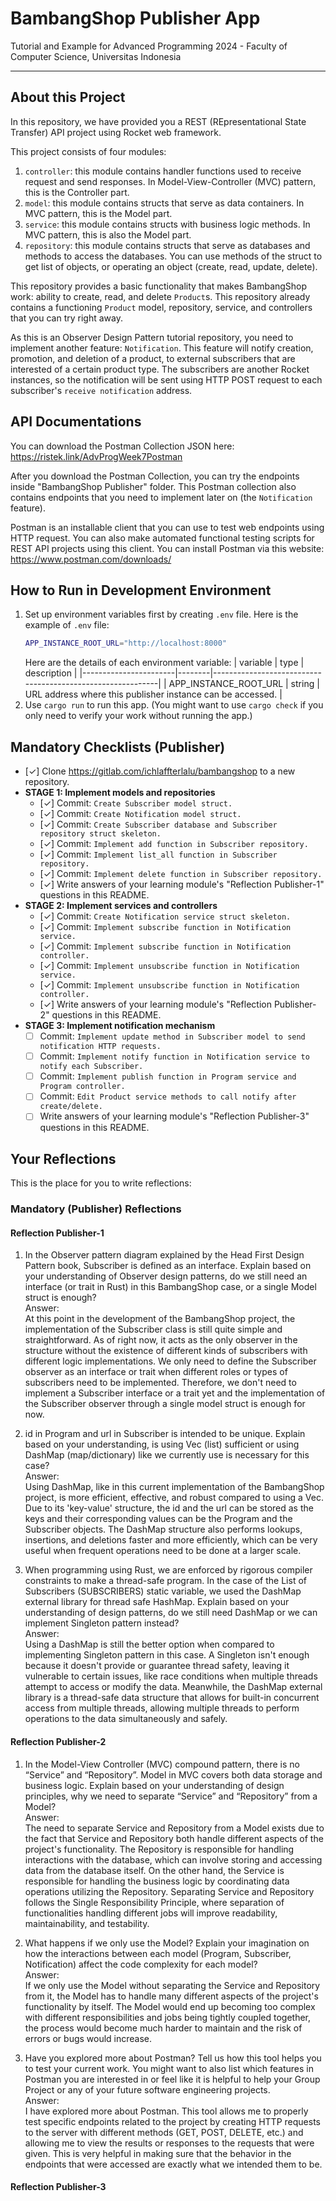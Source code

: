 # BambangShop Publisher App
Tutorial and Example for Advanced Programming 2024 - Faculty of Computer Science, Universitas Indonesia

---

## About this Project
In this repository, we have provided you a REST (REpresentational State Transfer) API project using Rocket web framework.

This project consists of four modules:
1.  `controller`: this module contains handler functions used to receive request and send responses.
    In Model-View-Controller (MVC) pattern, this is the Controller part.
2.  `model`: this module contains structs that serve as data containers.
    In MVC pattern, this is the Model part.
3.  `service`: this module contains structs with business logic methods.
    In MVC pattern, this is also the Model part.
4.  `repository`: this module contains structs that serve as databases and methods to access the databases.
    You can use methods of the struct to get list of objects, or operating an object (create, read, update, delete).

This repository provides a basic functionality that makes BambangShop work: ability to create, read, and delete `Product`s.
This repository already contains a functioning `Product` model, repository, service, and controllers that you can try right away.

As this is an Observer Design Pattern tutorial repository, you need to implement another feature: `Notification`.
This feature will notify creation, promotion, and deletion of a product, to external subscribers that are interested of a certain product type.
The subscribers are another Rocket instances, so the notification will be sent using HTTP POST request to each subscriber's `receive notification` address.

## API Documentations

You can download the Postman Collection JSON here: https://ristek.link/AdvProgWeek7Postman

After you download the Postman Collection, you can try the endpoints inside "BambangShop Publisher" folder.
This Postman collection also contains endpoints that you need to implement later on (the `Notification` feature).

Postman is an installable client that you can use to test web endpoints using HTTP request.
You can also make automated functional testing scripts for REST API projects using this client.
You can install Postman via this website: https://www.postman.com/downloads/

## How to Run in Development Environment
1.  Set up environment variables first by creating `.env` file.
    Here is the example of `.env` file:
    ```bash
    APP_INSTANCE_ROOT_URL="http://localhost:8000"
    ```
    Here are the details of each environment variable:
    | variable              | type   | description                                                |
    |-----------------------|--------|------------------------------------------------------------|
    | APP_INSTANCE_ROOT_URL | string | URL address where this publisher instance can be accessed. |
2.  Use `cargo run` to run this app.
    (You might want to use `cargo check` if you only need to verify your work without running the app.)

## Mandatory Checklists (Publisher)
-   [✓] Clone https://gitlab.com/ichlaffterlalu/bambangshop to a new repository.
-   **STAGE 1: Implement models and repositories**
    -   [✓] Commit: `Create Subscriber model struct.`
    -   [✓] Commit: `Create Notification model struct.`
    -   [✓] Commit: `Create Subscriber database and Subscriber repository struct skeleton.`
    -   [✓] Commit: `Implement add function in Subscriber repository.`
    -   [✓] Commit: `Implement list_all function in Subscriber repository.`
    -   [✓] Commit: `Implement delete function in Subscriber repository.`
    -   [✓] Write answers of your learning module's "Reflection Publisher-1" questions in this README.
-   **STAGE 2: Implement services and controllers**
    -   [✓] Commit: `Create Notification service struct skeleton.`
    -   [✓] Commit: `Implement subscribe function in Notification service.`
    -   [✓] Commit: `Implement subscribe function in Notification controller.`
    -   [✓] Commit: `Implement unsubscribe function in Notification service.`
    -   [✓] Commit: `Implement unsubscribe function in Notification controller.`
    -   [✓] Write answers of your learning module's "Reflection Publisher-2" questions in this README.
-   **STAGE 3: Implement notification mechanism**
    -   [ ] Commit: `Implement update method in Subscriber model to send notification HTTP requests.`
    -   [ ] Commit: `Implement notify function in Notification service to notify each Subscriber.`
    -   [ ] Commit: `Implement publish function in Program service and Program controller.`
    -   [ ] Commit: `Edit Product service methods to call notify after create/delete.`
    -   [ ] Write answers of your learning module's "Reflection Publisher-3" questions in this README.

## Your Reflections
This is the place for you to write reflections:

### Mandatory (Publisher) Reflections

#### Reflection Publisher-1

1. In the Observer pattern diagram explained by the Head First Design Pattern book, Subscriber is defined as an interface. Explain based on your understanding of Observer design patterns, do we still need an interface (or trait in Rust) in this BambangShop case, or a single Model struct is enough?<br>
Answer:<br>
At this point in the development of the BambangShop project, the implementation of the Subscriber class is still quite simple and straightforward. As of right now, it acts as the only observer in the structure without the existence of different kinds of subscribers with different logic implementations. We only need to define the Subscriber observer as an interface or trait when different roles or types of subscribers need to be implemented. Therefore, we don't need to implement a Subscriber interface or a trait yet and the implementation of the Subscriber observer through a single model struct is enough for now.

2. id in Program and url in Subscriber is intended to be unique. Explain based on your understanding, is using Vec (list) sufficient or using DashMap (map/dictionary) like we currently use is necessary for this case?<br>
Answer:<br>
Using DashMap, like in this current implementation of the BambangShop project, is more efficient, effective, and robust compared to using a Vec. Due to its 'key-value' structure, the id and the url can be stored as the keys and their corresponding values can be the Program and the Subscriber objects. The DashMap structure also performs lookups, insertions, and deletions faster and more efficiently, which can be very useful when frequent operations need to be done at a larger scale.

3. When programming using Rust, we are enforced by rigorous compiler constraints to make a thread-safe program. In the case of the List of Subscribers (SUBSCRIBERS) static variable, we used the DashMap external library for thread safe HashMap. Explain based on your understanding of design patterns, do we still need DashMap or we can implement Singleton pattern instead?<br>
Answer:<br>
Using a DashMap is still the better option when compared to implementing Singleton pattern in this case. A Singleton isn't enough because it doesn't provide or guarantee thread safety, leaving it vulnerable to certain issues, like race conditions when multiple threads attempt to access or modify the data. Meanwhile, the DashMap external library is a thread-safe data structure that allows for built-in concurrent access from multiple threads, allowing multiple threads to perform operations to the data simultaneously and safely.

#### Reflection Publisher-2

1. In the Model-View Controller (MVC) compound pattern, there is no “Service” and “Repository”. Model in MVC covers both data storage and business logic. Explain based on your understanding of design principles, why we need to separate “Service” and “Repository” from a Model?<br>
Answer:<br>
The need to separate Service and Repository from a Model exists due to the fact that Service and Repository both handle different aspects of the project's functionality. The Repository is responsible for handling interactions with the database, which can involve storing and accessing data from the database itself. On the other hand, the Service is responsible for handling the business logic by coordinating data operations utilizing the Repository. Separating Service and Repository follows the Single Responsibility Principle, where separation of functionalities handling different jobs will improve readability, maintainability, and testability.

2. What happens if we only use the Model? Explain your imagination on how the interactions between each model (Program, Subscriber, Notification) affect the code complexity for each model?<br>
Answer:<br>
If we only use the Model without separating the Service and Repository from it, the Model has to handle many different aspects of the project's functionality by itself. The Model would end up becoming too complex with different responsibilities and jobs being tightly coupled together, the process would become much harder to maintain and the risk of errors or bugs would increase.

3. Have you explored more about Postman? Tell us how this tool helps you to test your current work. You might want to also list which features in Postman you are interested in or feel like it is helpful to help your Group Project or any of your future software engineering projects.<br>
Answer:<br>
I have explored more about Postman. This tool allows me to properly test specific endpoints related to the project by creating HTTP requests to the server with different methods (GET, POST, DELETE, etc.) and allowing me to view the results or responses to the requests that were given. This is very helpful in making sure that the behavior in the endpoints that were accessed are exactly what we intended them to be.

#### Reflection Publisher-3
